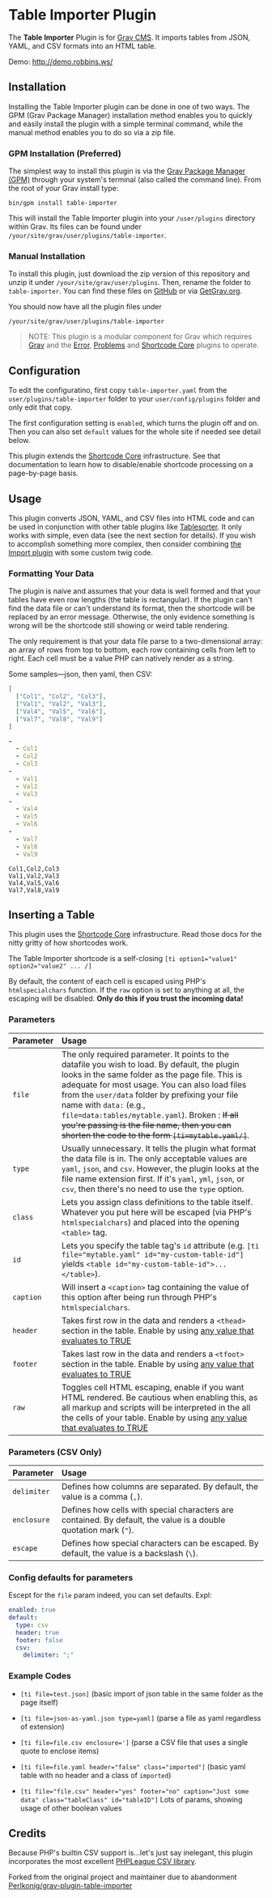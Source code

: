 # Table Importer Plugin

The **Table Importer** Plugin is for [Grav CMS](http://github.com/getgrav/grav). It imports tables from JSON, YAML, and CSV formats into an HTML table.

Demo: http://demo.robbins.ws/

## Installation

Installing the Table Importer plugin can be done in one of two ways. The GPM (Grav Package Manager) installation method enables you to quickly and easily install the plugin with a simple terminal command, while the manual method enables you to do so via a zip file.

### GPM Installation (Preferred)

The simplest way to install this plugin is via the [Grav Package Manager (GPM)](http://learn.getgrav.org/advanced/grav-gpm) through your system's terminal (also called the command line).  From the root of your Grav install type:

    bin/gpm install table-importer

This will install the Table Importer plugin into your `/user/plugins` directory within Grav. Its files can be found under `/your/site/grav/user/plugins/table-importer`.

### Manual Installation

To install this plugin, just download the zip version of this repository and unzip it under `/your/site/grav/user/plugins`. Then, rename the folder to `table-importer`. You can find these files on [GitHub](https://github.com/jwrobb/grav-plugin-table-importer) or via [GetGrav.org](http://getgrav.org/downloads/plugins#extras).

You should now have all the plugin files under

    /your/site/grav/user/plugins/table-importer
	
> NOTE: This plugin is a modular component for Grav which requires [Grav](http://github.com/getgrav/grav) and the [Error](https://github.com/getgrav/grav-plugin-error), [Problems](https://github.com/getgrav/grav-plugin-problems) and [Shortcode Core](https://github.com/getgrav/grav-plugin-shortcode-core) plugins to operate.

## Configuration

To edit the configuratino, first copy `table-importer.yaml` from the `user/plugins/table-importer` folder to your `user/config/plugins` folder and only edit that copy. 

The first configuration setting is `enabled`, which turns the plugin off and on.
Then you can also set `default` values for the whole site if needed see detail below.

This plugin extends the [Shortcode Core](https://github.com/getgrav/grav-plugin-shortcode-core) infrastructure. See that documentation to learn how to disable/enable shortcode processing on a page-by-page basis.

## Usage

This plugin converts JSON, YAML, and CSV files into HTML code and can be used in conjunction with other table plugins like [Tablesorter](https://github.com/Perlkonig/grav-plugin-tablesorter). It only works with simple, even data (see the next section for details). If you wish to accomplish something more complex, then consider combining [the Import plugin](https://github.com/Deester4x4jr/grav-plugin-import) with some custom twig code.

### Formatting Your Data

The plugin is naive and assumes that your data is well formed and that your tables have even row lengths (the table is rectangular). If the plugin can't find the data file or can't understand its format, then the shortcode will be replaced by an error message. Otherwise, the only evidence something is wrong will be the shortcode still showing or weird table rendering.

The only requirement is that your data file parse to a two-dimensional array: an array of rows from top to bottom, each row containing cells from left to right. Each cell must be a value PHP can natively render as a string.

Some samples—json, then yaml, then CSV:

```json
[
  ["Col1", "Col2", "Col3"],
  ["Val1", "Val2", "Val3"],
  ["Val4", "Val5", "Val6"],
  ["Val7", "Val8", "Val9"]
]
```

```yaml
-
  - Col1
  - Col2
  - Col3
-
  - Val1
  - Val2
  - Val3
-
  - Val4
  - Val5
  - Val6
-
  - Val7
  - Val8
  - Val9
```

```csv
Col1,Col2,Col3
Val1,Val2,Val3
Val4,Val5,Val6
Val7,Val8,Val9
```

## Inserting a Table

This plugin uses the [Shortcode Core](https://github.com/getgrav/grav-plugin-shortcode-core) infrastructure. Read those docs for the nitty gritty of how shortcodes work.

The Table Importer shortcode is a self-closing `[ti option1="value1" option2="value2" ... /]`

By default, the content of each cell is escaped using PHP's `htmlspecialchars` function. If the `raw` option is set to anything at all, the escaping will be disabled. **Only do this if you trust the incoming data!**

### Parameters

| Parameter | Usage |
|:---|:---|
|`file` |The only required parameter. It points to the datafile you wish to load. By default, the plugin looks in the same folder as the page file. This is adequate for most usage. You can also load files from the `user/data` folder by prefixing your file name with `data:` (e.g., `file=data:tables/mytable.yaml`). Broken : ~~If all you're passing is the file name, then you can shorten the code to the form `[ti=mytable.yaml/]`~~.
|`type` |Usually unnecessary. It tells the plugin what format the data file is in. The only acceptable values are `yaml`, `json`, and `csv`. However, the plugin looks at the file name extension first. If it's `yaml`, `yml`, `json`, or `csv`, then there's no need to use the `type` option. 
|`class` |Lets you assign class definitions to the table itself. Whatever you put here will be escaped (via PHP's `htmlspecialchars`) and placed into the opening `<table>` tag.
|`id` |Lets you specify the table tag's `id` attribute (e.g. `[ti file="mytable.yaml" id="my-custom-table-id"]` yields `<table id="my-custom-table-id">...</table>`).
|`caption` |Will insert a `<caption>` tag containing the value of this option after being run through PHP's `htmlspecialchars`.
|`header` |Takes first row in the data and renders a `<thead>` section in the table. Enable by using [any value that evaluates to TRUE](https://www.php.net/manual/en/filter.constants.php#constant.filter-validate-boolean)
|`footer` |Takes last row in the data and renders a `<tfoot>` section in the table. Enable by using [any value that evaluates to TRUE](https://www.php.net/manual/en/filter.constants.php#constant.filter-validate-boolean)
|`raw` |Toggles cell HTML escaping, enable if you want HTML rendered. Be cautious when enabling this, as all markup and scripts will be interpreted in the all the cells of your table. Enable by using [any value that evaluates to TRUE](https://www.php.net/manual/en/filter.constants.php#constant.filter-validate-boolean)

### Parameters (CSV Only)
| Parameter | Usage |
|:---|:---|
|`delimiter` |Defines how columns are separated. By default, the value is a comma (`,`).
|`enclosure` |Defines how cells with special characters are contained. By default, the value is a double quotation mark (`"`).
|`escape` |Defines how special characters can be escaped. By default, the value is a backslash (`\`).

### Config defaults for parameters
Escept for the `file` param indeed, you can set defaults.
Expl:

```yaml
enabled: true
default:
  type: csv
  header: true
  footer: false
  csv:
    delimiter: ";"
```

### Example Codes

* `[ti file=test.json]` (basic import of json table in the same folder as the page itself)

* `[ti file=json-as-yaml.json type=yaml]` (parse a file as yaml regardless of extension)

* `[ti file=file.csv enclosure=']` (parse a CSV file that uses a single quote to enclose items)

* `[ti file=file.yaml header="false" class="imported"]` (basic yaml table with no header and a class of `imported`)

* `[ti file="file.csv" header="yes" footer="no" caption="Just some data" class="tableClass" id="tableID"]` Lots of params, showing usage of other boolean values

## Credits

Because PHP's builtin CSV support is...let's just say inelegant, this plugin incorporates the most excellent [PHPLeague CSV library](http://csv.thephpleague.com/).

Forked from the original project and maintainer due to abandonment [Perlkonig/grav-plugin-table-importer](https://github.com/Perlkonig/grav-plugin-table-importer)

